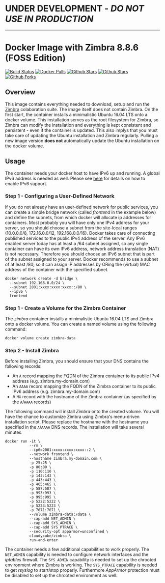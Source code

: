 # UNDER DEVELOPMENT - ***DO NOT USE IN PRODUCTION***

---------------------------------------------------------------------------

# Docker Image with Zimbra 8.8.6 (FOSS Edition)

[![Build Status](https://travis-ci.org/cloudycube/docker-zimbra.svg?branch=master)](https://travis-ci.org/cloudycube/docker-zimbra) [![Docker 
Pulls](https://img.shields.io/docker/pulls/cloudycube/zimbra.svg)](https://hub.docker.com/r/cloudycube/zimbra) [![Github 
Stars](https://img.shields.io/github/stars/cloudycube/docker-zimbra.svg?label=github%20%E2%98%85)](https://github.com/cloudycube/docker-zimbra) [![Github 
Stars](https://img.shields.io/github/contributors/cloudycube/docker-zimbra.svg)](https://github.com/cloudycube/docker-zimbra) [![Github 
Forks](https://img.shields.io/github/forks/cloudycube/docker-zimbra.svg?label=github%20forks)](https://github.com/cloudycube/docker-zimbra)

## Overview

This image contains everything needed to download, setup and run the [Zimbra](https://www.zimbra.com/) colaboration suite. The image itself does not contain Zimbra. On the first start, the container installs a minimalistic Ubuntu 16.04 LTS onto a docker volume. This installation serves as the root filesystem for Zimbra, so Zimbra can modify the installation and everything is kept consistent and persistent - even if the container is updated. This also implys that you must take care of updating the Ubuntu installation and Zimbra regularly. Pulling a new image version **does not** automatically update the Ubuntu installation on the docker volume.

## Usage

The container needs your docker host to have IPv6 up and running. A global IPv6 address is needed as well. Please see [here](https://docs.docker.com/engine/userguide/networking/default_network/ipv6/) for details on how to enable IPv6 support.

### Step 1 - Configuring a User-Defined Network

If you do not already have an user-defined network for public services, you can create a simple bridge network (called *frontend* in the example below) and define the subnets, from which docker will allocate ip addresses for containers. Most probably you will have only one IPv4 address for your server, so you should choose a subnet from the site-local ranges (10.0.0.0/8, 172.16.0.0/12, 192.168.0.0/16). Docker takes care of connecting published services to the public IPv4 address of the server. Any IPv6 enabled server today has at least a /64 subnet assigned, so any single container can have its own IPv6 address, network address translation (NAT) is not necessary. Therefore you should choose an IPv6 subnet that is part of the subnet assigned to your server. Docker recommends to use a subnet of at least /80, so it can assign IP addresses by ORing the (virtual) MAC address of the container with the specified subnet.
```
docker network create -d bridge \
  --subnet 192.168.0.0/24 \
  --subnet 2001:xxxx:xxxx:xxxx::/80 \
  --ipv6 \
  frontend
```

### Step 1 - Create a Volume for the Zimbra Container

The *zimbra* container installs a minimalistic Ubuntu 16.04 LTS and Zimbra onto a docker volume. You can create a named volume using the following command:

```
docker volume create zimbra-data
```

### Step 2 - Install Zimbra

Before installing Zimbra, you should ensure that your DNS contains the following records:
- An `A` record mapping the FQDN of the Zimbra container to its public IPv4 address (e.g. zimbra.my-domain.com)
- An `AAAA` record mapping the FQDN of the Zimbra container to its public IPv6 address (e.g. zimbra.my-domain.com)
- A `MX` record with the hostname of the Zimbra container (as specified by the `A`/`AAAA` records)

The following command will install *Zimbra* onto the created volume. You will have the chance to customize Zimbra using Zimbra's menu-driven installation script. Please replace the hostname with the hostname you specified in the `A`/`AAAA` DNS records. The installation will take several minutes.

```
docker run -it \
           --rm \
           --ip6=2001:xxxx:xxxx:xxxx::2 \
           --network frontend \
           --hostname zimbra.my-domain.com \
           -p 25:25 \
           -p 80:80 \
           -p 110:110 \
           -p 143:143 \
           -p 443:443 \
           -p 465:465 \
           -p 587:587 \
           -p 993:993 \
           -p 995:995 \
           -p 5222:5222 \
           -p 5223:5223 \
           -p 7071:7071 \
           --volume zimbra-data:/data \
           --cap-add NET_ADMIN \
           --cap-add SYS_ADMIN \
           --cap-add SYS_PTRACE \
           --security-opt apparmor=unconfined \
           cloudycube/zimbra \
           run-and-enter
```

The container needs a few additional capabilities to work properly. The `NET_ADMIN` capability is needed to configure network interfaces and the *iptables* firewall. The `SYS_ADMIN` capability is needed to set up the chrooted environment where Zimbra is working. The `SYS_PTRACE` capability is needed to get *rsyslog* to start/stop properly. Furthermore *AppArmor* protection must be disabled to set up the chrooted environment as well.
